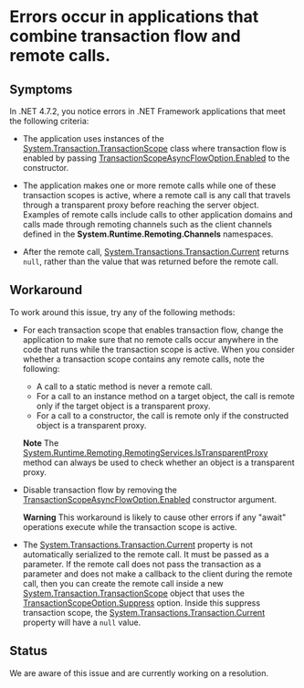 # Errors occur in applications that combine transaction flow and remote calls.

## Symptoms
In .NET 4.7.2, you notice errors in .NET Framework applications that meet the following criteria:
- The application uses instances of the [System.Transaction.TransactionScope](https://docs.microsoft.com/dotnet/api/system.transactions.transactionscope) class where transaction flow is enabled by passing [TransactionScopeAsyncFlowOption.Enabled](https://docs.microsoft.com/dotnet/api/system.transactions.transactionscopeasyncflowoption) to the constructor. 

- The application makes one or more remote calls while one of these transaction scopes is active, where a remote call is any call that travels through a transparent proxy before reaching the server object. Examples of remote calls include calls to other application domains and calls made through remoting channels such as the client channels defined in the **System.Runtime.Remoting.Channels** namespaces.

- After the remote call, [System.Transactions.Transaction.Current](https://docs.microsoft.com/dotnet/api/system.transactions.transaction.current) returns `null`, rather than the value that was returned before the remote call.

## Workaround
To work around this issue, try any of the following methods:
- For each transaction scope that enables transaction flow, change the application to make sure that no remote calls occur anywhere in the code that runs while the transaction scope is active. When you consider whether a transaction scope contains any remote calls, note the following: 
  - A call to a static method is never a remote call.
  - For a call to an instance method on a target object, the call is remote only if the target object is a transparent proxy.
  - For a call to a constructor, the call is remote only if the constructed object is a transparent proxy.
  
  **Note** The [System.Runtime.Remoting.RemotingServices.IsTransparentProxy](https://docs.microsoft.com/dotnet/api/system.runtime.remoting.remotingservices.istransparentproxy) method can always be used to check whether an object is a transparent proxy.

- Disable transaction flow by removing the [TransactionScopeAsyncFlowOption.Enabled](https://docs.microsoft.com/dotnet/api/system.transactions.transactionscopeasyncflowoption) constructor argument.

  **Warning** This workaround is likely to cause other errors if any "await" operations execute while the transaction scope is active.

- The [System.Transactions.Transaction.Current](https://docs.microsoft.com/dotnet/api/system.transactions.transaction.current) property is not automatically serialized to the remote call. It must be passed as a parameter. If the remote call does not pass the transaction as a parameter and does not make a callback to the client during the remote call, then you can create the remote call inside a new [System.Transaction.TransactionScope](https://docs.microsoft.com/dotnet/api/system.transactions.transactionscope) object that uses the [TransactionScopeOption.Suppress](https://docs.microsoft.com/dotnet/api/system.transactions.transactionscopeoption) option. Inside this suppress transaction scope, the [System.Transactions.Transaction.Current](https://docs.microsoft.com/dotnet/api/system.transactions.transaction.current) property will have a `null` value.


## Status
We are aware of this issue and are currently working on a resolution.
